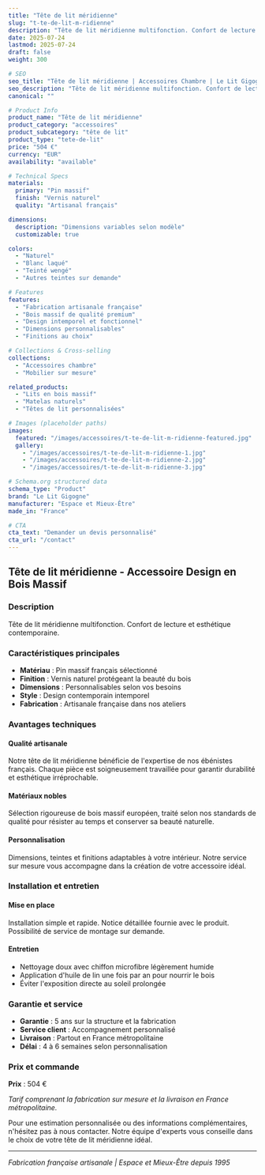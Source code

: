 ```yaml
---
title: "Tête de lit méridienne"
slug: "t-te-de-lit-m-ridienne"
description: "Tête de lit méridienne multifonction. Confort de lecture et esthétique contemporaine."
date: 2025-07-24
lastmod: 2025-07-24
draft: false
weight: 300

# SEO
seo_title: "Tête de lit méridienne | Accessoires Chambre | Le Lit Gigogne"
seo_description: "Tête de lit méridienne multifonction. Confort de lecture et esthétique contemporaine."
canonical: ""

# Product Info
product_name: "Tête de lit méridienne"
product_category: "accessoires"
product_subcategory: "tête de lit"
product_type: "tete-de-lit"
price: "504 €"
currency: "EUR"
availability: "available"

# Technical Specs
materials:
  primary: "Pin massif"
  finish: "Vernis naturel"
  quality: "Artisanal français"

dimensions:
  description: "Dimensions variables selon modèle"
  customizable: true

colors:
  - "Naturel"
  - "Blanc laqué" 
  - "Teinté wengé"
  - "Autres teintes sur demande"

# Features
features:
  - "Fabrication artisanale française"
  - "Bois massif de qualité premium"  
  - "Design intemporel et fonctionnel"
  - "Dimensions personnalisables"
  - "Finitions au choix"

# Collections & Cross-selling
collections:
  - "Accessoires chambre"
  - "Mobilier sur mesure"

related_products:
  - "Lits en bois massif"
  - "Matelas naturels"
  - "Têtes de lit personnalisées"

# Images (placeholder paths)
images:
  featured: "/images/accessoires/t-te-de-lit-m-ridienne-featured.jpg"
  gallery:
    - "/images/accessoires/t-te-de-lit-m-ridienne-1.jpg"
    - "/images/accessoires/t-te-de-lit-m-ridienne-2.jpg"
    - "/images/accessoires/t-te-de-lit-m-ridienne-3.jpg"

# Schema.org structured data
schema_type: "Product"
brand: "Le Lit Gigogne"
manufacturer: "Espace et Mieux-Être"
made_in: "France"

# CTA
cta_text: "Demander un devis personnalisé"
cta_url: "/contact"
---
```


## Tête de lit méridienne - Accessoire Design en Bois Massif

### Description

Tête de lit méridienne multifonction. Confort de lecture et esthétique contemporaine.

### Caractéristiques principales

- **Matériau** : Pin massif français sélectionné
- **Finition** : Vernis naturel protégeant la beauté du bois
- **Dimensions** : Personnalisables selon vos besoins
- **Style** : Design contemporain intemporel
- **Fabrication** : Artisanale française dans nos ateliers

### Avantages techniques

#### Qualité artisanale
Notre tête de lit méridienne bénéficie de l'expertise de nos ébénistes français. Chaque pièce est soigneusement travaillée pour garantir durabilité et esthétique irréprochable.

#### Matériaux nobles
Sélection rigoureuse de bois massif européen, traité selon nos standards de qualité pour résister au temps et conserver sa beauté naturelle.

#### Personnalisation
Dimensions, teintes et finitions adaptables à votre intérieur. Notre service sur mesure vous accompagne dans la création de votre accessoire idéal.

### Installation et entretien

#### Mise en place
Installation simple et rapide. Notice détaillée fournie avec le produit. Possibilité de service de montage sur demande.

#### Entretien
- Nettoyage doux avec chiffon microfibre légèrement humide
- Application d'huile de lin une fois par an pour nourrir le bois
- Éviter l'exposition directe au soleil prolongée

### Garantie et service

- **Garantie** : 5 ans sur la structure et la fabrication
- **Service client** : Accompagnement personnalisé
- **Livraison** : Partout en France métropolitaine
- **Délai** : 4 à 6 semaines selon personnalisation

### Prix et commande

**Prix** : 504 €

*Tarif comprenant la fabrication sur mesure et la livraison en France métropolitaine.*

Pour une estimation personnalisée ou des informations complémentaires, n'hésitez pas à nous contacter. Notre équipe d'experts vous conseille dans le choix de votre tête de lit méridienne idéal.

---

*Fabrication française artisanale | Espace et Mieux-Être depuis 1995*
